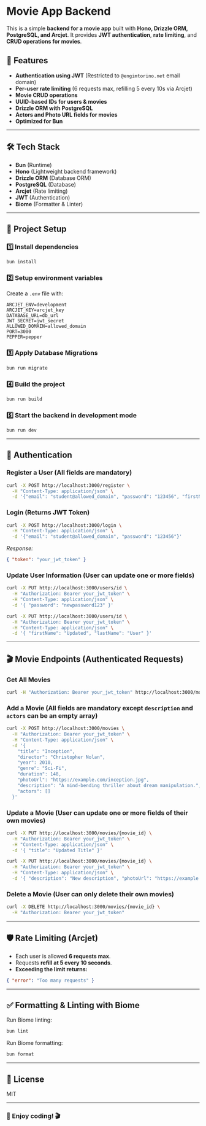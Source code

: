 # Movie App Backend

This is a simple **backend for a movie app** built with **Hono, Drizzle ORM, PostgreSQL, and Arcjet**. It provides **JWT authentication**, **rate limiting**, and **CRUD operations for movies**.

## 🚀 Features

- **Authentication using JWT** (Restricted to `@engimtorino.net` email domain)
- **Per-user rate limiting** (6 requests max, refilling 5 every 10s via Arcjet)
- **Movie CRUD operations**
- **UUID-based IDs for users & movies**
- **Drizzle ORM with PostgreSQL**
- **Actors and Photo URL fields for movies**
- **Optimized for Bun**

---

## 🛠️ Tech Stack

- **Bun** (Runtime)
- **Hono** (Lightweight backend framework)
- **Drizzle ORM** (Database ORM)
- **PostgreSQL** (Database)
- **Arcjet** (Rate limiting)
- **JWT** (Authentication)
- **Biome** (Formatter & Linter)

---

## 📂 Project Setup

### 1️⃣ Install dependencies

```sh
bun install
```

### 2️⃣ Setup environment variables

Create a `.env` file with:

```env
ARCJET_ENV=development
ARCJET_KEY=arcjet_key
DATABASE_URL=db_url
JWT_SECRET=jwt_secret
ALLOWED_DOMAIN=allowed_domain
PORT=3000
PEPPER=pepper
```

### 3️⃣ Apply Database Migrations

```sh
bun run migrate
```

### 4️⃣ Build the project

```sh
bun run build
```

### 5️⃣ Start the backend in development mode

```sh
bun run dev
```

---

## 🔑 Authentication

### Register a User (All fields are mandatory)

```sh
curl -X POST http://localhost:3000/register \
  -H "Content-Type: application/json" \
  -d '{"email": "student@allowed_domain", "password": "123456", "firstName": "Student", "lastName": "User"}'
```

### Login (Returns JWT Token)

```sh
curl -X POST http://localhost:3000/login \
  -H "Content-Type: application/json" \
  -d '{"email": "student@allowed_domain", "password": "123456"}'
```

_Response:_

```json
{ "token": "your_jwt_token" }
```

### Update User Information (User can update one or more fields)

```sh
curl -X PUT http://localhost:3000/users/id \
  -H "Authorization: Bearer your_jwt_token" \
  -H "Content-Type: application/json" \
  -d '{ "password": "newpassword123" }'
```

```sh
curl -X PUT http://localhost:3000/users/id \
  -H "Authorization: Bearer your_jwt_token" \
  -H "Content-Type: application/json" \
  -d '{ "firstName": "Updated", "lastName": "User" }'
```

---

## 🎬 Movie Endpoints (Authenticated Requests)

### Get All Movies

```sh
curl -H "Authorization: Bearer your_jwt_token" http://localhost:3000/movies
```

### Add a Movie (All fields are mandatory except `description` and `actors` can be an empty array)

```sh
curl -X POST http://localhost:3000/movies \
  -H "Authorization: Bearer your_jwt_token" \
  -H "Content-Type: application/json" \
  -d '{
    "title": "Inception",
    "director": "Christopher Nolan",
    "year": 2010,
    "genre": "Sci-Fi",
    "duration": 148,
    "photoUrl": "https://example.com/inception.jpg",
    "description": "A mind-bending thriller about dream manipulation.",
    "actors": []
  }'
```

### Update a Movie (User can update one or more fields of their own movies)

```sh
curl -X PUT http://localhost:3000/movies/{movie_id} \
  -H "Authorization: Bearer your_jwt_token" \
  -H "Content-Type: application/json" \
  -d '{ "title": "Updated Title" }'
```

```sh
curl -X PUT http://localhost:3000/movies/{movie_id} \
  -H "Authorization: Bearer your_jwt_token" \
  -H "Content-Type: application/json" \
  -d '{ "description": "New description", "photoUrl": "https://example.com/newposter.jpg" }'
```

### Delete a Movie (User can only delete their own movies)

```sh
curl -X DELETE http://localhost:3000/movies/{movie_id} \
  -H "Authorization: Bearer your_jwt_token"
```

---

## 🛡️ Rate Limiting (Arcjet)

- Each user is allowed **6 requests max**.
- Requests **refill at 5 every 10 seconds**.
- **Exceeding the limit returns:**

```json
{ "error": "Too many requests" }
```

---

## ✅ Formatting & Linting with Biome

Run Biome linting:

```sh
bun lint
```

Run Biome formatting:

```sh
bun format
```

---

## 📜 License

MIT

---

### 🚀 Enjoy coding! 🎬
